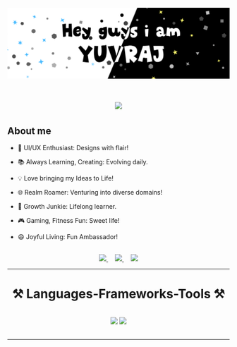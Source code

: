 ![Banner](banner.png)
<!--<h1 align="center">Code enthusiast crafting digital dreams ✨</h1>-->
<h1 align="center">
    <img src="https://readme-typing-svg.herokuapp.com?font=Jaro&size=50&duration=3000&pause=1000&color=46BAFF&center=true&vCenter=true&random=true&width=500&lines=Web+Development;App+Development;Ui+%2F+Ux+Designing" />
</h1>

<h2>About me</h2>
<div>
    
- 🎨 UI/UX Enthusiast: Designs with flair!
    
- 📚 Always Learning, Creating: Evolving daily.
  
- 💡 Love bringing my Ideas to Life!

- 🌐 Realm Roamer: Venturing into diverse domains!

- 🌱 Growth Junkie: Lifelong learner.

- 🎮 Gaming, Fitness Fun: Sweet life!

- 😄 Joyful Living: Fun Ambassador!

 </div>

<br/>
 <div align="center"> 
  <a href="https://www.linkedin.com/in/yuvraj-singh-shekhawat-4404b4283" target="_blank">
    <img src="https://img.shields.io/badge/LinkedIn-0077B5?style=for-the-badge&logo=linkedin&logoColor=white" target="_blank" />
  </a>&nbsp;&nbsp;&nbsp;
  <a href="mailto:workwithyuvraj0712@gmail.com">
    <img src="https://img.shields.io/badge/Gmail-333333?style=for-the-badge&logo=gmail&logoColor=red" />
  </a>&nbsp;&nbsp;&nbsp;
  <a href="https://www.behance.net/yuvrajsingh0712" target="_blank">
     <img src="https://img.shields.io/badge/-Behance-blue?style=for-the-badge&logo=behance&logoColor=white" target="_blank" /> 
  </a>
</div>

<hr/>

<h1 align="center">⚒️ Languages-Frameworks-Tools ⚒️</h1>
<br/>
<div align="center">
    <img src="https://skillicons.dev/icons?i=html,css,javascript,react,bootstrap,mui,figma,tailwind,r" />
    <img src="https://skillicons.dev/icons?i=python,firebase,c,cpp,java" /><br>
</div>

<br/>
<hr/>





